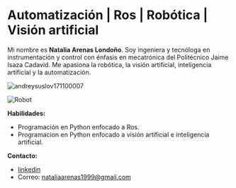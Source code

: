 # Automatización | Ros | Robótica | Visión artificial 

Mi nombre es **Natalia Arenas Londoño**. Soy ingeniera y tecnóloga en instrumentación y control  con énfasis en mecatrónica del Politécnico Jaime Isaza Cadavid. Me apasiona la robótica, la visión artificial, inteligencia artificial y la automatización.

![andreysuslov171100007](https://user-images.githubusercontent.com/71849061/209236299-a812ac9e-8ee0-48ef-8b21-1ae81d891bdb.png)

 ![Robot](https://user-images.githubusercontent.com/71849061/209234520-23c661f3-c0ef-4c09-add7-d0bed2afc042.png)    
 
 

**Habilidades:**

- Programación en Python enfocado a Ros.
- Programacion en Python enfocado a visión artificial e inteligencia artificial.

**Contacto:**

- [linkedin](www.linkedin.com/in/natalia-arenas-londoño)
- Correo: nataliaarenas1999@gmail.com
